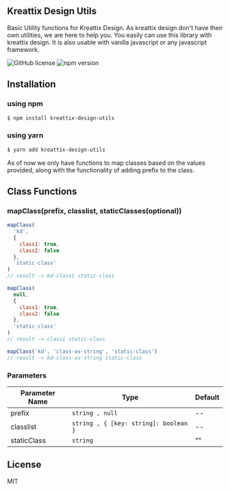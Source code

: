 ## Kreattix Design Utils

Basic Utility functions for Kreattix Design. As kreattix design don't have their own utilities, we are here to help you. You easily can use this library with kreattix design. It is also usable with vanilla javascript or any javascript framework.

![GitHub license](https://img.shields.io/badge/license-MIT-blue.svg) ![npm version](https://img.shields.io/npm/v/kreattix-design-utils)

## Installation

### using npm

```sh
$ npm install kreattix-design-utils
```

### using yarn

```sh
$ yarn add kreattix-design-utils
```

As of now we only have functions to map classes based on the values provided, along with the functionality of adding prefix to the class.

## Class Functions

### mapClass(prefix, classlist, staticClasses(optional))

```js
mapClass(
  'kd',
  {
    class1: true,
    class2: false
  },
  'static-class'
)
// result -> kd-class1 static-class

mapClass(
  null,
  {
    class1: true,
    class2: false
  },
  'static-class'
)
// result -> class1 static-class

mapClass('kd', 'class-as-string', 'static-class')
// result -> kd-class-as-string static-class
```

### Parameters

| Parameter Name | Type                                  | Default |
| -------------- | ------------------------------------- | ------- |
| prefix         | `string , null`                       | --      |
| classlist      | `string , { [key: string]: boolean }` | --      |
| staticClass    | `string`                              | ""      |

## License

MIT
